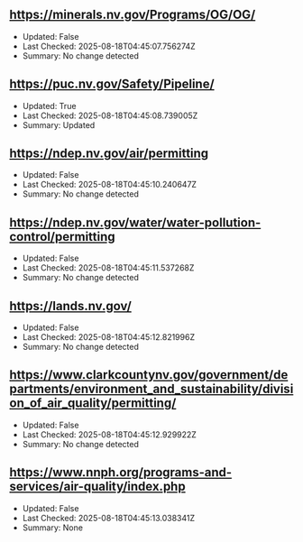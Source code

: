 ## https://minerals.nv.gov/Programs/OG/OG/
- Updated: False
- Last Checked: 2025-08-18T04:45:07.756274Z
- Summary: No change detected

## https://puc.nv.gov/Safety/Pipeline/
- Updated: True
- Last Checked: 2025-08-18T04:45:08.739005Z
- Summary: Updated

## https://ndep.nv.gov/air/permitting
- Updated: False
- Last Checked: 2025-08-18T04:45:10.240647Z
- Summary: No change detected

## https://ndep.nv.gov/water/water-pollution-control/permitting
- Updated: False
- Last Checked: 2025-08-18T04:45:11.537268Z
- Summary: No change detected

## https://lands.nv.gov/
- Updated: False
- Last Checked: 2025-08-18T04:45:12.821996Z
- Summary: No change detected

## https://www.clarkcountynv.gov/government/departments/environment_and_sustainability/division_of_air_quality/permitting/
- Updated: False
- Last Checked: 2025-08-18T04:45:12.929922Z
- Summary: No change detected

## https://www.nnph.org/programs-and-services/air-quality/index.php
- Updated: False
- Last Checked: 2025-08-18T04:45:13.038341Z
- Summary: None

